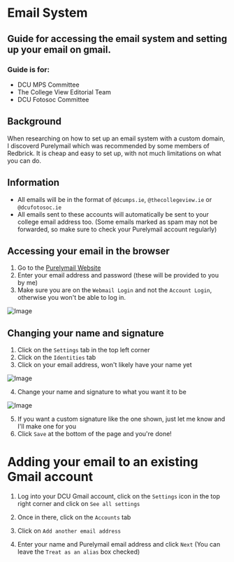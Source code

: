 # Email System

## Guide for accessing the email system and setting up your email on gmail.

### Guide is for:

- DCU MPS Committee
- The College View Editorial Team
- DCU Fotosoc Committee


## Background

When researching on how to set up an email system with a custom domain, I discoverd Purelymail which was recommended by some members of Redbrick. It is cheap and easy to set up, with not much limitations on what you can do.

## Information

- All emails will be in the format of `@dcumps.ie`, `@thecollegeview.ie` or `@dcufotosoc.ie`
- All emails sent to these accounts will automatically be sent to your college email address too. (Some emails marked as spam may not be forwarded, so make sure to check your Purelymail account regularly)

## Accessing your email in the browser

1. Go to the [Purelymail Website](https://purelymail.com/user/login)
2. Enter your email address and password (these will be provided to you by me)
3. Make sure you are on the `Webmail Login` and not the `Account Login`, otherwise you won't be able to log in.

![Image](https://i.jakefarrell.ie/u/EE0zKA.png)

## Changing your name and signature

1. Click on the `Settings` tab in the top left corner
2. Click on the `Identities` tab
3. Click on your email address, won't likely have your name yet

![Image](https://i.jakefarrell.ie/u/aHwasR.png)

4. Change your name and signature to what you want it to be

![Image](https://i.jakefarrell.ie/u/jYkUBf.png)

5. If you want a custom signature like the one shown, just let me know and I'll make one for you
6. Click `Save` at the bottom of the page and you're done!

# Adding your email to an existing Gmail account

1. Log into your DCU Gmail account, click on the `Settings` icon in the top right corner and click on `See all settings`

2. Once in there, click on the `Accounts` tab

3. Click on `Add another email address`

4. Enter your name and Purelymail email address and click `Next` (You can leave the `Treat as an alias` box checked)


